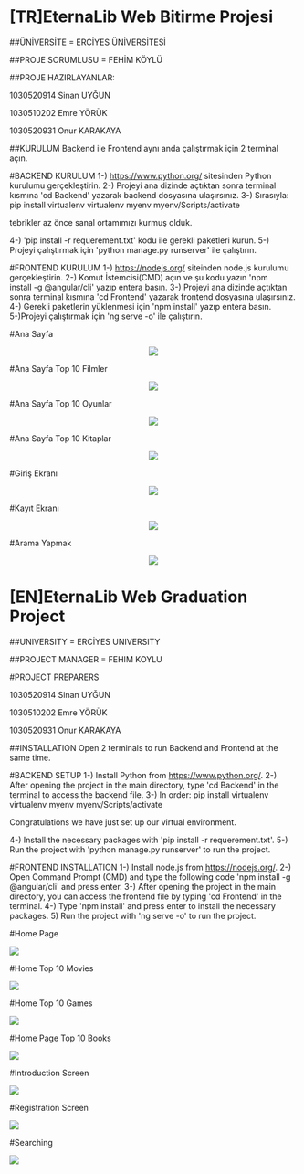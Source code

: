 # [TR]EternaLib Web Bitirme Projesi

##ÜNİVERSİTE = ERCİYES ÜNİVERSİTESİ

##PROJE SORUMLUSU = FEHİM KÖYLÜ 

##PROJE HAZIRLAYANLAR:

1030520914 Sinan UYĞUN

1030510202 Emre YÖRÜK

1030520931 Onur KARAKAYA

##KURULUM
Backend ile Frontend aynı anda çalıştırmak için 2 terminal açın.

#BACKEND KURULUM
1-) https://www.python.org/ sitesinden Python kurulumu gerçekleştirin.
2-) Projeyi ana dizinde açtıktan sonra terminal kısmına 'cd Backend' yazarak backend dosyasına ulaşırsınız.
3-) Sırasıyla:
   pip install virtualenv
   virtualenv myenv
   myenv/Scripts/activate

   tebrikler az önce sanal ortamımızı kurmuş olduk.

4-) 'pip install -r requerement.txt' kodu ile gerekli paketleri kurun.
5-) Projeyi çalıştırmak için 'python manage.py runserver' ile çalıştırın.

#FRONTEND KURULUM
1-) https://nodejs.org/ siteinden node.js kurulumu gerçekleştirin.
2-) Komut İstemcisi(CMD) açın ve şu kodu yazın 'npm install -g @angular/cli' yazıp entera basın.
3-) Projeyi ana dizinde açtıktan sonra terminal kısmına 'cd Frontend' yazarak frontend dosyasına ulaşırsınız.
4-) Gerekli paketlerin yüklenmesi için 'npm install' yazıp entera basın.
5-)Projeyi çalıştırmak için 'ng serve -o' ile çalıştırın.

#Ana Sayfa
<p align="center">
   <img src="https://github.com/Design-Project-OSE/EternaLib/assets/64197926/a2b5d100-9dab-4839-b0db-f7e1e6495ce0" />
</p>

#Ana Sayfa Top 10 Filmler
<p align="center">
   <img src="https://github.com/Design-Project-OSE/EternaLib/assets/64197926/2f0eae6f-a328-4e87-8d62-9f7ceb880467" />
</p>

#Ana Sayfa Top 10 Oyunlar
<p align="center">
   <img src="https://github.com/Design-Project-OSE/EternaLib/assets/64197926/f80e9dc3-6dec-444a-b831-2e4efd07adc7" />
</p>

#Ana Sayfa Top 10 Kitaplar
<p align="center">
   <img src="https://github.com/Design-Project-OSE/EternaLib/assets/64197926/276f37de-8691-4a6b-9a3a-ce065d2a3e64" />
</p>

#Giriş Ekranı
<p align="center">
   <img src="(https://github.com/Design-Project-OSE/EternaLib/assets/64197926/5f2955a7-0536-4cd7-8594-70913fe5b9ea)" />
</p>

#Kayıt Ekranı
<p align="center">
   <img src="https://github.com/Design-Project-OSE/EternaLib/assets/64197926/a22933fb-9848-4694-80a1-b108fb746dac" />
</p>

#Arama Yapmak
<p align="center">
   <img src="https://github.com/Design-Project-OSE/EternaLib/assets/64197926/42937679-df0a-4bb0-a3fd-aa96220ea622" />
</p>

# [EN]EternaLib Web Graduation Project

##UNIVERSITY = ERCİYES UNIVERSITY

##PROJECT MANAGER = FEHIM KOYLU

#PROJECT PREPARERS

1030520914 Sinan UYĞUN

1030510202 Emre YÖRÜK

1030520931 Onur KARAKAYA


##INSTALLATION
Open 2 terminals to run Backend and Frontend at the same time.

#BACKEND SETUP
1-) Install Python from https://www.python.org/.
2-) After opening the project in the main directory, type 'cd Backend' in the terminal to access the backend file.
3-) In order:
   pip install virtualenv
   virtualenv myenv
   myenv/Scripts/activate

   Congratulations we have just set up our virtual environment.

4-) Install the necessary packages with 'pip install -r requerement.txt'.
5-) Run the project with 'python manage.py runserver' to run the project.

#FRONTEND INSTALLATION
1-) Install node.js from https://nodejs.org/.
2-) Open Command Prompt (CMD) and type the following code 'npm install -g @angular/cli' and press enter.
3-) After opening the project in the main directory, you can access the frontend file by typing 'cd Frontend' in the terminal.
4-) Type 'npm install' and press enter to install the necessary packages.
5) Run the project with 'ng serve -o' to run the project.

#Home Page
<p align=“center”>
   <img src=“https://github.com/Design-Project-OSE/EternaLib/assets/64197926/a2b5d100-9dab-4839-b0db-f7e1e6495ce0” />
</p>

#Home Top 10 Movies
<p align=“center”>
   <img src=“https://github.com/Design-Project-OSE/EternaLib/assets/64197926/2f0eae6f-a328-4e87-8d62-9f7ceb880467” />
</p>

#Home Top 10 Games
<p align=“center”>
   <img src=“https://github.com/Design-Project-OSE/EternaLib/assets/64197926/f80e9dc3-6dec-444a-b831-2e4efd07adc7” />
</p>

#Home Page Top 10 Books
<p align=“center”>
   <img src=“https://github.com/Design-Project-OSE/EternaLib/assets/64197926/276f37de-8691-4a6b-9a3a-ce065d2a3e64” />
</p>

#Introduction Screen
<p align=“center”>
   <img src=“(https://github.com/Design-Project-OSE/EternaLib/assets/64197926/5f2955a7-0536-4cd7-8594-70913fe5b9ea)” />
</p>

#Registration Screen
<p align=“center”>
   <img src=“https://github.com/Design-Project-OSE/EternaLib/assets/64197926/a22933fb-9848-4694-80a1-b108fb746dac” />
</p>

#Searching
<p align=“center”>
   <img src=“https://github.com/Design-Project-OSE/EternaLib/assets/64197926/42937679-df0a-4bb0-a3fd-aa96220ea622” />
</p>
